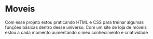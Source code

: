 # Moveis
Com esse projeto estou praticando HTML e CSS para treinar algumas funções básicas dentro desse universo.
Com um site de loja de móveis estou a cada momento aumentando o meu conhecimento e criatividade
